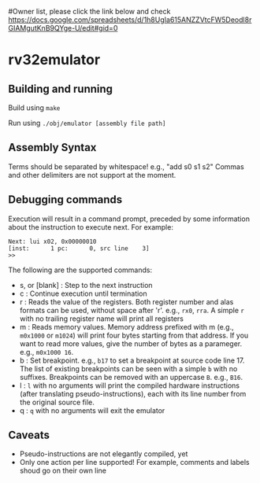 
#Owner list, please click the link below and check 
https://docs.google.com/spreadsheets/d/1h8UgIa615ANZZVtcFW5Deodl8rGIAMgutKnB9QYge-U/edit#gid=0



# rv32emulator

## Building and running

Build using `make`

Run using `./obj/emulator [assembly file path]`

## Assembly Syntax

Terms should be separated by whitespace! e.g., "add s0 s1 s2"
Commas and other delimiters are not support at the moment.

## Debugging commands

Execution will result in a command prompt, preceded by some information about the instruction to execute next.
For example:

```
Next: lui x02, 0x00000010
[inst:      1 pc:      0, src line    3] 
>> 
```

The following are the supported commands:

* s, or [blank] : Step to the next instruction
* c : Continue execution until termination
* r : Reads the value of the registers. Both register number and alas formats can be used, without space after 'r'. e.g., `rx0`, `rra`. A simple `r` with no trailing register name will print all registers
* m : Reads memory values. Memory address prefixed with m (e.g., `m0x1000` or `m1024`) will print four bytes starting from that address. If you want to read more values, give the number of bytes as a parameger. e.g., `m0x1000 16`.
* b : Set breakpoint. e.g., `b17` to set a breakpoint at source code line 17. The list of existing breakpoints can be seen with a simple `b` with no suffixes. Breakpoints can be removed with an uppercase `B`. e.g., `B16`.
* l : `l` with no arguments will print the compiled hardware instructions (after translating pseudo-instructions), each with its line number from the original source file.
* q : `q` with no arguments will exit the emulator


## Caveats

* Pseudo-instructions are not elegantly compiled, yet
* Only one action per line supported! For example, comments and labels shoud go on their own line
